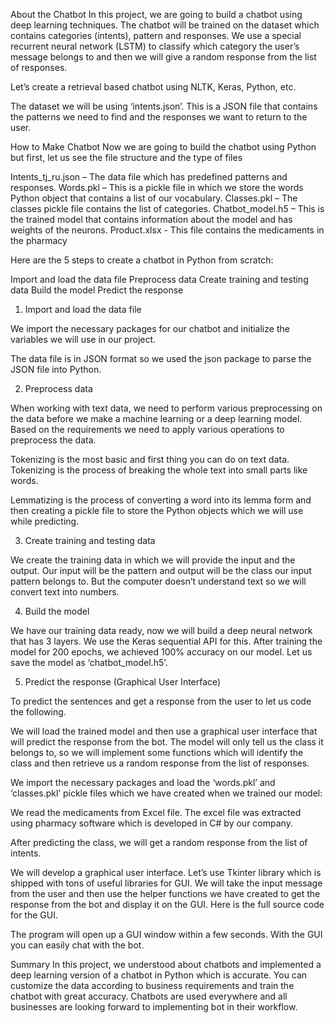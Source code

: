 About the Chatbot
In this project, we are going to build a chatbot using deep learning techniques. The chatbot will be trained on the dataset which contains categories (intents), pattern and responses. We use a special recurrent neural network (LSTM) to classify which category the user’s message belongs to and then we will give a random response from the list of responses.

Let’s create a retrieval based chatbot using NLTK, Keras, Python, etc.

The dataset we will be using ‘intents.json’. This is a JSON file that contains the patterns we need to find and the responses we want to return to the user.

How to Make Chatbot
Now we are going to build the chatbot using Python but first, let us see the file structure and the type of files

Intents_tj_ru.json – The data file which has predefined patterns and responses.
Words.pkl – This is a pickle file in which we store the words Python object that contains a list of our vocabulary.
Classes.pkl – The classes pickle file contains the list of categories.
Chatbot_model.h5 – This is the trained model that contains information about the model and has weights of the neurons.
Product.xlsx -  This file contains the medicaments in the pharmacy

Here are the 5 steps to create a chatbot in Python from scratch:

Import and load the data file
Preprocess data
Create training and testing data
Build the model
Predict the response

1. Import and load the data file

We import the necessary packages for our chatbot and initialize the variables we will use in our project.

The data file is in JSON format so we used the json package to parse the JSON file into Python.

2. Preprocess data

When working with text data, we need to perform various preprocessing on the data before we make a machine learning or a deep learning model. Based on the requirements we need to apply various operations to preprocess the data.

Tokenizing is the most basic and first thing you can do on text data. Tokenizing is the process of breaking the whole text into small parts like words.

Lemmatizing is the process of converting a word into its lemma form and then creating a pickle file to store the Python objects which we will use while predicting.


3. Create training and testing data

We create the training data in which we will provide the input and the output. Our input will be the pattern and output will be the class our input pattern belongs to. But the computer doesn’t understand text so we will convert text into numbers.


4. Build the model

We have our training data ready, now we will build a deep neural network that has 3 layers. We use the Keras sequential API for this. After training the model for 200 epochs, we achieved 100% accuracy on our model. Let us save the model as ‘chatbot_model.h5’.


5. Predict the response (Graphical User Interface)

To predict the sentences and get a response from the user to let us code the following.

We will load the trained model and then use a graphical user interface that will predict the response from the bot. The model will only tell us the class it belongs to, so we will implement some functions which will identify the class and then retrieve us a random response from the list of responses.

We import the necessary packages and load the ‘words.pkl’ and ‘classes.pkl’ pickle files which we have created when we trained our model:

We read the medicaments from Excel file. The excel file was extracted using pharmacy software which is developed in C# by our company.

After predicting the class, we will get a random response from the list of intents.

We will develop a graphical user interface. Let’s use Tkinter library which is shipped with tons of useful libraries for GUI. We will take the input message from the user and then use the helper functions we have created to get the response from the bot and display it on the GUI. Here is the full source code for the GUI.

The program will open up a GUI window within a few seconds. With the GUI you can easily chat with the bot.

Summary
In this project, we understood about chatbots and implemented a deep learning version of a chatbot in Python which is accurate. You can customize the data according to business requirements and train the chatbot with great accuracy. Chatbots are used everywhere and all businesses are looking forward to implementing bot in their workflow.


